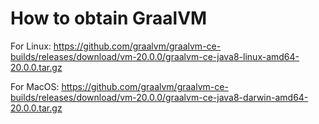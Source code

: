 # How to obtain GraalVM

For Linux: https://github.com/graalvm/graalvm-ce-builds/releases/download/vm-20.0.0/graalvm-ce-java8-linux-amd64-20.0.0.tar.gz

For MacOS: https://github.com/graalvm/graalvm-ce-builds/releases/download/vm-20.0.0/graalvm-ce-java8-darwin-amd64-20.0.0.tar.gz

